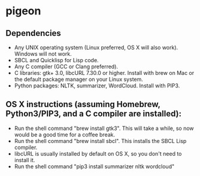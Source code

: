 # pigeon

## Dependencies
 - Any UNIX operating system (Linux preferred, OS X will also work). Windows will not work.
 - SBCL and Quicklisp for Lisp code.
 - Any C compiler (GCC or Clang preferred).
 - C libraries: gtk+ 3.0, libcURL 7.30.0 or higher. Install with brew on Mac or the default package manager on your Linux system.
 - Python packages: NLTK, summarizer, WordCloud. Install with PIP3.

## OS X instructions (assuming Homebrew, Python3/PIP3, and a C compiler are installed):
 - Run the shell command "brew install gtk3". This will take a while, so now would be a good time for a coffee break.
 - Run the shell command "brew install sbcl". This installs the SBCL Lisp compiler.
 - libcURL is usually installed by default on OS X, so you don't need to install it.
 - Run the shell command "pip3 install summarizer nltk wordcloud"

